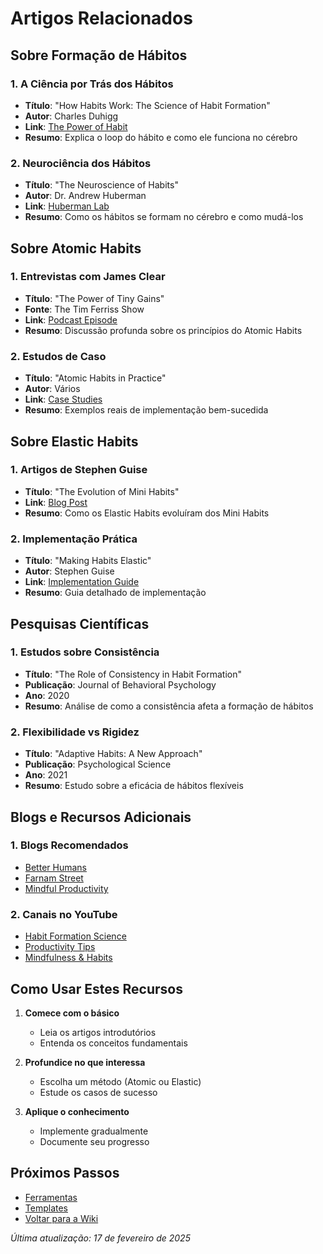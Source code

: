 # Artigos Relacionados

## Sobre Formação de Hábitos

### 1. A Ciência por Trás dos Hábitos
- **Título**: "How Habits Work: The Science of Habit Formation"
- **Autor**: Charles Duhigg
- **Link**: [The Power of Habit](https://charlesduhigg.com/the-power-of-habit/)
- **Resumo**: Explica o loop do hábito e como ele funciona no cérebro

### 2. Neurociência dos Hábitos
- **Título**: "The Neuroscience of Habits"
- **Autor**: Dr. Andrew Huberman
- **Link**: [Huberman Lab](https://hubermanlab.com)
- **Resumo**: Como os hábitos se formam no cérebro e como mudá-los

## Sobre Atomic Habits

### 1. Entrevistas com James Clear
- **Título**: "The Power of Tiny Gains"
- **Fonte**: The Tim Ferriss Show
- **Link**: [Podcast Episode](https://tim.blog)
- **Resumo**: Discussão profunda sobre os princípios do Atomic Habits

### 2. Estudos de Caso
- **Título**: "Atomic Habits in Practice"
- **Autor**: Vários
- **Link**: [Case Studies](https://jamesclear.com/case-studies)
- **Resumo**: Exemplos reais de implementação bem-sucedida

## Sobre Elastic Habits

### 1. Artigos de Stephen Guise
- **Título**: "The Evolution of Mini Habits"
- **Link**: [Blog Post](https://stephenguise.com)
- **Resumo**: Como os Elastic Habits evoluíram dos Mini Habits

### 2. Implementação Prática
- **Título**: "Making Habits Elastic"
- **Autor**: Stephen Guise
- **Link**: [Implementation Guide](https://stephenguise.com/elastic)
- **Resumo**: Guia detalhado de implementação

## Pesquisas Científicas

### 1. Estudos sobre Consistência
- **Título**: "The Role of Consistency in Habit Formation"
- **Publicação**: Journal of Behavioral Psychology
- **Ano**: 2020
- **Resumo**: Análise de como a consistência afeta a formação de hábitos

### 2. Flexibilidade vs Rigidez
- **Título**: "Adaptive Habits: A New Approach"
- **Publicação**: Psychological Science
- **Ano**: 2021
- **Resumo**: Estudo sobre a eficácia de hábitos flexíveis

## Blogs e Recursos Adicionais

### 1. Blogs Recomendados
- [Better Humans](https://betterhumans.pub)
- [Farnam Street](https://fs.blog)
- [Mindful Productivity](https://mindfulproductivity.net)

### 2. Canais no YouTube
- [Habit Formation Science](https://youtube.com)
- [Productivity Tips](https://youtube.com)
- [Mindfulness & Habits](https://youtube.com)

## Como Usar Estes Recursos

1. **Comece com o básico**
   - Leia os artigos introdutórios
   - Entenda os conceitos fundamentais

2. **Profundice no que interessa**
   - Escolha um método (Atomic ou Elastic)
   - Estude os casos de sucesso

3. **Aplique o conhecimento**
   - Implemente gradualmente
   - Documente seu progresso

## Próximos Passos
- [Ferramentas](/recursos/ferramentas)
- [Templates](/recursos/templates)
- [Voltar para a Wiki](/)

*Última atualização: 17 de fevereiro de 2025* 